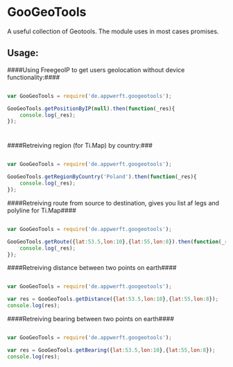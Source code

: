 GooGeoTools
===========

A useful collection of Geotools. The module uses in most cases promises.

Usage:
-----
####Using FreegeoIP to get users geolocation without device functionality:####

```javascript

var GooGeoTools = require('de.appwerft.googeotools');

GooGeoTools.getPositionByIP(null).then(function(_res){
    console.log(_res);
});

```
#
####Retreiving region (for Ti.Map) by country:###

```javascript

var GooGeoTools = require('de.appwerft.googeotools');

GooGeoTools.getRegionByCountry('Poland').then(function(_res){
    console.log(_res);
});
```

####Retreiving route from source to destination, gives you list af legs and polyline for Ti.Map####

```javascript

var GooGeoTools = require('de.appwerft.googeotools');

GooGeoTools.getRoute({lat:53.5,lon:10},{lat:55,lon:8}).then(function(_res){
    console.log(_res);
});
```

####Retreiving distance between two points on earth####

```javascript

var GooGeoTools = require('de.appwerft.googeotools');

var res = GooGeoTools.getDistance({lat:53.5,lon:10},{lat:55,lon:8});
console.log(res);

```

####Retreiving bearing between two points on earth####

```javascript

var GooGeoTools = require('de.appwerft.googeotools');

var res = GooGeoTools.getBearing({lat:53.5,lon:10},{lat:55,lon:8});
console.log(res);

```



